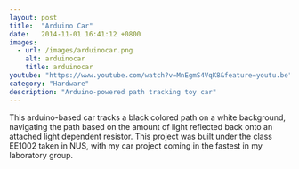 ```yaml
---
layout: post
title:  "Arduino Car"
date:   2014-11-01 16:41:12 +0800
images:
  - url: /images/arduinocar.png
    alt: arduinocar
    title: arduinocar
youtube: "https://www.youtube.com/watch?v=MnEgmS4VqK8&feature=youtu.be"
category: "Hardware"
description: "Arduino-powered path tracking toy car"
---
```


This arduino-based car tracks a black colored path on a white background, navigating the path based on the amount of light reflected back onto an attached light dependent resistor. This project was built under the class EE1002 taken in NUS, with my car project coming in the fastest in my laboratory group.
